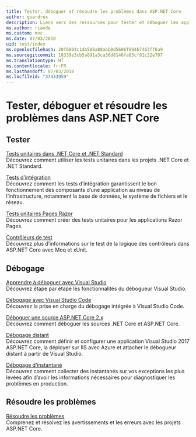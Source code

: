 ```yaml
---
title: Tester, déboguer et résoudre les problèmes dans ASP.NET Core
author: guardrex
description: Liens vers des ressources pour tester et déboguer les applications ASP.NET Core.
ms.author: riande
ms.custom: mvc
ms.date: 07/03/2018
uid: test/index
ms.openlocfilehash: 20f6804c1db588a88abb0d5686f894b7463ff6a9
ms.sourcegitcommit: 18339e3cb5a891a3ca36d8146fa83cf91c32e707
ms.translationtype: HT
ms.contentlocale: fr-FR
ms.lasthandoff: 07/03/2018
ms.locfileid: "37433959"
---
```

# <a name="test-debug-and-troubleshoot-in-aspnet-core"></a>Tester, déboguer et résoudre les problèmes dans ASP.NET Core

## <a name="test"></a>Tester

[Tests unitaires dans .NET Core et .NET Standard](/dotnet/articles/core/testing/)  
Découvrez comment utiliser les tests unitaires dans les projets .NET Core et .NET Standard.

[Tests d’intégration](xref:test/integration-tests)  
Découvrez comment les tests d’intégration garantissent le bon fonctionnement des composants d’une application au niveau de l’infrastructure, notamment la base de données, le système de fichiers et le réseau.

[Tests unitaires Pages Razor](xref:test/razor-pages-tests)  
Découvrez comment créer des tests unitaires pour les applications Razor Pages.

[Contrôleurs de test](xref:mvc/controllers/testing)  
Découvrez plus d’informations sur le test de la logique des contrôleurs dans ASP.NET Core avec Moq et xUnit.

## <a name="debug"></a>Débogage

[Apprendre à déboguer avec Visual Studio](/visualstudio/debugger/getting-started-with-the-debugger)  
Découvrez étape par étape les fonctionnalités du débogueur Visual Studio.

[Débogage avec Visual Studio Code](https://code.visualstudio.com/docs/editor/debugging)  
Découvrez la prise en charge du débogage intégrée à Visual Studio Code.

[Déboguer une source ASP.NET Core 2.x](https://github.com/aspnet/Docs/issues/4155)  
Découvrez comment déboguer les sources .NET Core et ASP.NET Core.

[Débogage distant](/visualstudio/debugger/remote-debugging-azure)  
Découvrez comment définir et configurer une application Visual Studio 2017 ASP.NET Core, la déployer sur IIS avec Azure et attacher le débogueur distant à partir de Visual Studio.

[Débogage d’instantané](/azure/application-insights/app-insights-snapshot-debugger)  
Découvrez comment collecter des instantanés sur vos exceptions les plus levées afin d’avoir les informations nécessaires pour diagnostiquer les problèmes en production.

## <a name="troubleshoot"></a>Résoudre les problèmes

[Résoudre les problèmes](xref:test/troubleshoot)  
Comprenez et résolvez les avertissements et les erreurs avec les projets ASP.NET Core.
